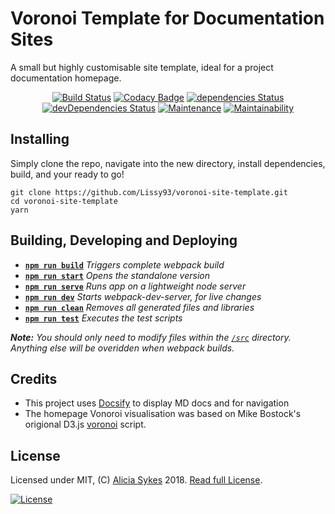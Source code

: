 # Voronoi Template for Documentation Sites

A small but highly customisable site template, ideal for a project documentation homepage.

<p align="center">
  <a href="https://travis-ci.org/Lissy93/voronoi-site-template"><img src="https://travis-ci.org/Lissy93/voronoi-site-template.svg?branch=master" alt="Build Status" /></a>
  <a href="https://www.codacy.com/app/lissy93/voronoi-site-template?utm_source=github.com&amp;utm_medium=referral&amp;utm_content=Lissy93/voronoi-site-template&amp;utm_campaign=Badge_Grade"><img src="https://api.codacy.com/project/badge/Grade/42869ef92bb2469e9f92bcf5de15bc94" alt="Codacy Badge" /></a>
  <a href="https://david-dm.org/Lissy93/voronoi-site-template"><img src="https://david-dm.org/Lissy93/voronoi-site-template/status.svg" alt="dependencies Status" /></a>
  <a href="https://david-dm.org/Lissy93/voronoi-site-template?type=dev"><img src="https://david-dm.org/Lissy93/voronoi-site-template/dev-status.svg" alt="devDependencies Status" /></a>
  <a href="https://github.com/Lissy93/voronoi-site-template/commits/master"><img src="https://img.shields.io/maintenance/yes/2018.svg?style=flat-square" alt="Maintenance" /></a>
  <a href="https://codeclimate.com/github/Lissy93/voronoi-site-template/maintainability"><img src="https://api.codeclimate.com/v1/badges/58e7ee2c035047d1572e/maintainability" alt="Maintainability" /></a>
</p>

## Installing

Simply clone the repo, navigate into the new directory, install dependencies, build, and your ready to go!

```console
git clone https://github.com/Lissy93/voronoi-site-template.git
cd voronoi-site-template
yarn
```

## Building, Developing and Deploying

- [**`npm run build`**](package.json#L9) *Triggers complete webpack build*
- [**`npm run start`**](package.json#L7) *Opens the standalone version*
- [**`npm run serve`**](package.json#L8) *Runs app on a lightweight node server*
- [**`npm run dev`**](package.json#L10) *Starts webpack-dev-server, for live changes*
- [**`npm run clean`**](package.json#L12) *Removes all generated files and libraries*
- [**`npm run test`**](package.json#L11) *Executes the test scripts*

*__Note:__ You should only need to modify files within the [`/src`](src/) directory. Anything else will be overidden when webpack builds.*

## Credits
 - This project uses [Docsify](https://github.com/QingWei-Li/docsify/) to display MD docs and for navigation
 - The homepage Vonoroi visualisation was based on Mike Bostock's origional D3.js [voronoi](https://github.com/d3/d3-voronoi) script.

## License
Licensed under MIT, (C) [Alicia Sykes](https://aliciasykes.com) 2018. [Read full License](LICENSE.md).

[![License](https://upload.wikimedia.org/wikipedia/commons/f/f8/License_icon-mit-88x31-2.svg)](LICENSE.md)